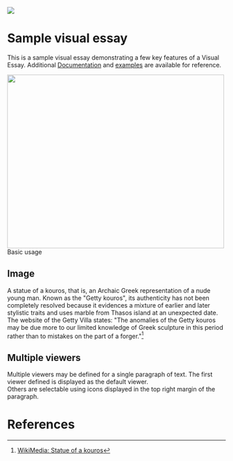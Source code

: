 <a href="https://juncture-digital.org"><img src="https://juncture-digital.org/images/ve-button.png"></a>

<param ve-config 
       title="Getty Confindential"
       author="Isabelle Woodward and Jacquelyn Fielding"
       banner="https://pbs.twimg.com/media/FkgFXTBUcAAmz8M?format=png&name=large" 
       layout="vertical">

<!-- Entities discussed throughout the essay are typically defined before the essay text and
     are thus available in all text.  Entity identifiers (QIDs) can be found in either
     Wikipedia or Wikidata (https://www.wikidata.org)> -->
<param ve-entity eid="Q185372"> <!-- Girl with a Pearl Earring painting -->
<param ve-entity eid="Q41264"> <!-- Johannes Vermeer -->
<param ve-entity eid="Q221092"> <!-- Mauritshuis -->

# Sample visual essay

This is a sample visual essay demonstrating a few key features of a Visual Essay. Additional [Documentation](https://github.com/JSTOR-Labs/juncture/wiki) and [examples](https://jstor-labs.github.io/juncture-examples) are available for reference.
<param ve-image 
       manifest="https://upload.wikimedia.org/wikipedia/commons/thumb/a/a5/Statue_of_a_kouros_%28c._530_BCE_or_modern%2C_Getty_Villa_Collection%29.jpg/640px-Statue_of_a_kouros_%28c._530_BCE_or_modern%2C_Getty_Villa_Collection%29.jpg">
       <img src="https://upload.wikimedia.org/wikipedia/commons/thumb/a/a5/Statue_of_a_kouros_%28c._530_BCE_or_modern%2C_Getty_Villa_Collection%29.jpg/640px-Statue_of_a_kouros_%28c._530_BCE_or_modern%2C_Getty_Villa_Collection%29.jpg" width="500" height="400"

# Basic usage

## Image

 A statue of a kouros, that is, an Archaic Greek representation of a nude young man. Known as the "Getty kouros", its authenticity has not been completely resolved because it evidences a mixture of earlier and later stylistic traits and uses marble from Thasos island at an unexpected date. The website of the Getty Villa states: "The anomalies of the Getty kouros may be due more to our limited knowledge of Greek sculpture in this period rather than to mistakes on the part of a forger."[^1]
<param ve-image 
       label="Statue of Kouros " 
       description="Photo of Getty Museum's Statue of Kouros" 
       license="public domain" 
       url="https://upload.wikimedia.org/wikipedia/commons/thumb/a/a5/Statue_of_a_kouros_%28c._530_BCE_or_modern%2C_Getty_Villa_Collection%29.jpg/640px-Statue_of_a_kouros_%28c._530_BCE_or_modern%2C_Getty_Villa_Collection%29.jpg">


## Multiple viewers

Multiple viewers may be defined for a single paragraph of text.  The first viewer defined is displayed as the default viewer.  
Others are selectable using icons displayed in the top right margin of the paragraph.
<param ve-image 
       manifest="https://iiif.juncture-digital.org/manifest/6dd738aed85597cac540ad31dd5818e86ef7f2918c7b43a9eb3123d5538e6e4c">
<param ve-map center="Q36600" zoom="11">

# References

[^1]: [WikiMedia: Statue of a kouros](https://commons.wikimedia.org/wiki/File:Statue_of_a_kouros_(c._530_BCE_or_modern,_Getty_Villa_Collection).jpg#metadata)
